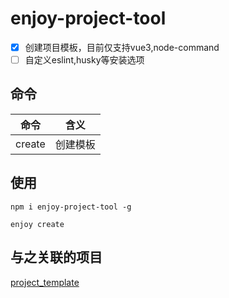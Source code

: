 # enjoy-project-tool

- [x] 创建项目模板，目前仅支持vue3,node-command
- [ ] 自定义eslint,husky等安装选项

## 命令

| 命令       | 含义                                                    |
| ---------- | ------------------------------------------------------- |
| create        | 创建模板         |

## 使用

```shell
npm i enjoy-project-tool -g
```

```shell
enjoy create
```


## 与之关联的项目

[project_template](https://github.com/seho-code-life/project_template)
